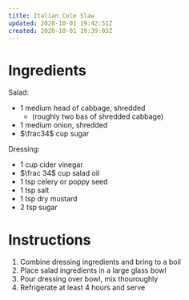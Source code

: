 ```yaml
---
title: Italian Cole Slaw
updated: 2020-10-01 19:42:51Z
created: 2020-10-01 19:39:03Z
---
```


# Ingredients

Salad:

* 1 medium head of cabbage, shredded
	* (roughly two bas of shredded cabbage)
* 1 medium onion, shredded 
* $\frac34$ cup sugar

Dressing:
* 1 cup cider vinegar
* $\frac 34$ cup salad oil
* 1 tsp celery or poppy seed
* 1 tsp salt
* 1 tsp dry mustard
* 2 tsp sugar

# Instructions

1. Combine dressing ingredients and bring to a boil
2. Place salad ingredients in a large glass bowl
3. Pour dressing over bowl, mix thouroughly
4. Refrigerate at least 4 hours and serve